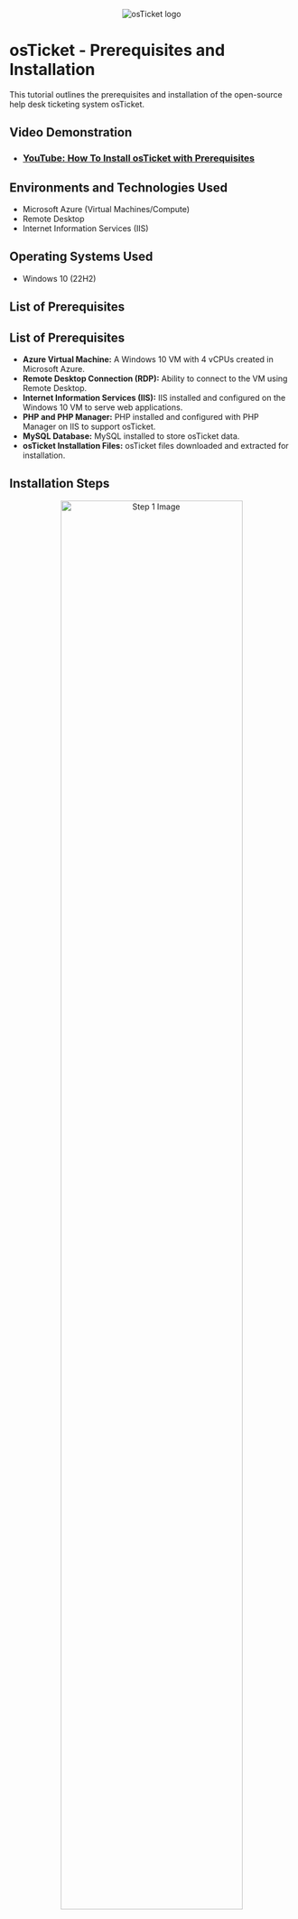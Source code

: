 <p align="center">
  <img src="https://i.imgur.com/Clzj7Xs.png" alt="osTicket logo">
</p>

<h1>osTicket - Prerequisites and Installation</h1>

<p>This tutorial outlines the prerequisites and installation of the open-source help desk ticketing system osTicket.</p>

<h2>Video Demonstration</h2>

- ### [YouTube: How To Install osTicket with Prerequisites](https://www.youtube.com)

<h2>Environments and Technologies Used</h2>

- Microsoft Azure (Virtual Machines/Compute)
- Remote Desktop
- Internet Information Services (IIS)

<h2>Operating Systems Used</h2>

- Windows 10 (22H2)

<h2>List of Prerequisites</h2>

<h2>List of Prerequisites</h2>

<ul>
  <li><strong>Azure Virtual Machine:</strong> A Windows 10 VM with 4 vCPUs created in Microsoft Azure.</li>
  <li><strong>Remote Desktop Connection (RDP):</strong> Ability to connect to the VM using Remote Desktop.</li>
  <li><strong>Internet Information Services (IIS):</strong> IIS installed and configured on the Windows 10 VM to serve web applications.</li>
  <li><strong>PHP and PHP Manager:</strong> PHP installed and configured with PHP Manager on IIS to support osTicket.</li>
  <li><strong>MySQL Database:</strong> MySQL installed to store osTicket data.</li>
  <li><strong>osTicket Installation Files:</strong> osTicket files downloaded and extracted for installation.</li>
  
</ul>


<h2>Installation Steps</h2>

<p align="center">
  <img src="https://github.com/user-attachments/assets/6c31d47e-1923-4e56-bc96-a61b28f5a84f" height="80%" width="80%" alt="Step 1 Image"/>
</p>
<p><strong>Create a Virtual Machine on Azure Step 1</strong>: Go to the Azure Portal and log in with your credentials. Once logged in, click on "Create a Resource" and select "Virtual Machine." Name your virtual machine osTicket-Lab and select the region closest to you for optimal performance. For the image, choose Windows 10 Pro, Version 22H2, and for the size, select Standard_D2s_v3 (2 vCPUs, 8 GiB memory). Under the Administrator Account section, create a username and password for the VM (e.g., labuser as the username and osTicketPassword1! as the password). Finally, click on "Review + Create," and once validation is complete, click "Create" to deploy your virtual machine. 

<p align="center">
  <img src="https://github.com/user-attachments/assets/380a7c16-0e1f-409e-b310-4c8d1f940571" height="80%" width="80%" alt="Step 2 Image 1"/>
</p>
<p align="center">
  <img src="https://github.com/user-attachments/assets/1767900f-e9c4-4a68-a4e8-85662d264444" height="80%" width="80%" alt="Step 2 Image 2"/>
</p>
<p align="center">
  <img src="https://github.com/user-attachments/assets/ba1f3f6e-93f3-4040-9869-9fa001d50b78" height="80%" width="80%" alt="Step 2 Image 3"/>
</p>
<p><strong>Connect to the VM Step 2</strong>: Now, you would have to wait for the VM to be deployed. Once that happens, go to the homepage and click on the VM (`osTicket-Lab`). It will display its public IP address, which we will need to connect to the VM through Remote Desktop. To connect to the VM, open the Remote Desktop app, click on "Add PC," and paste the public IP address into the "PC Name" field. Then, put `osTicket-Lab` as the friendly name and click "Add." Now, double-click the new PC and enter the username and password you created in Step 1. You should now be connected to the VM.


<p align="center">
  <img src="https://github.com/user-attachments/assets/b08600d3-ebd4-4f9b-9f9a-3d9b96b3e152" height="80%" width="80%" alt="Step 3 Image 1"/>
</p>
<p align="center">
  <img src="https://github.com/user-attachments/assets/a4bacaef-7d17-4e36-be19-14eae8ed71ff" height="80%" width="80%" alt="Step 3 Image 2"/>
</p>
<p align="center">
  <img src="https://github.com/user-attachments/assets/567195ac-1795-4d92-9e55-dcf8c9655ec6" height="80%" width="80%" alt="Step 3 Image 3"/>
</p>
<p align="center">
  <img src="https://github.com/user-attachments/assets/c04864ae-49fb-40b7-899b-2f6d307881e4" height="80%" width="80%" alt="Step 3 Image 4"/>
</p>
<p><strong>Enable IIS and CGI Step 3</strong>:   To enable IIS and CGI in Windows, go to the Control Panel, click on "Programs," and then on the left-hand side, click on "Turn Windows features on or off." Check the box next to <strong>Internet Information Services (IIS)</strong> to enable it. To enable CGI, click the dropdown arrow next to <strong>World Wide Web Services</strong>, expand <strong>Application Development Features</strong>, and check the box next to <strong>CGI</strong> to enable it.</p>



<img width="1440" alt="Screenshot 2024-10-01 at 2 49 31 AM" src="https://github.com/user-attachments/assets/53569c66-a2e2-4411-9df9-d45db24bb9f8">
<img width="1440" alt="Screenshot 2024-10-01 at 2 50 09 AM" src="https://github.com/user-attachments/assets/81c994c2-3988-43c7-9e85-a5af83aa43d9">
<img width="1440" alt="Screenshot 2024-10-01 at 2 50 47 AM" src="https://github.com/user-attachments/assets/4219006b-a312-4f94-9c75-631534bf758a">
<img width="1440" alt="Screenshot 2024-10-01 at 2 53 15 AM" src="https://github.com/user-attachments/assets/696bc314-5b8a-4abd-a585-603061cacfb7">
<img width="1440" alt="Screenshot 2024-10-01 at 2 54 19 AM" src="https://github.com/user-attachments/assets/a5c9f991-5e1b-40b1-ade3-3889f438122f">
<img width="1440" alt="Screenshot 2024-10-01 at 2 54 23 AM" src="https://github.com/user-attachments/assets/f73428ec-8e15-41db-9db5-73c29ea32f80">
<img width="1440" alt="Screenshot 2024-10-01 at 2 55 36 AM" src="https://github.com/user-attachments/assets/0fd3e42d-8a2a-4d6b-9305-b0d38622f5f9">


<p><strong>Installing PHP, Rewrite Module, and VC_redist Step 4</strong>: Within the VM, navigate to the `osTicket-Installation-Files` folder on your desktop. Install **PHP Manager for IIS (PHPManagerForIIS_V1.5.0.msi)** and the **Rewrite Module (rewrite_amd64_en-US.msi)** from the folder. Then, create a directory named `C:\PHP`. Next, unzip **PHP 7.3.8 (php-7.3.8-nts-Win32-VC15-x86.zip)** into the `C:\PHP` folder. After that, install the **VC_redist.x86.exe** (Microsoft Visual C++ Redistributable) to ensure that all the necessary runtime libraries are available.</p> 


<img width="1440" alt="Screenshot 2024-10-01 at 3 09 08 AM" src="https://github.com/user-attachments/assets/d096f314-b664-4f76-8ab2-975c74c45d9b">
<img width="1440" alt="Screenshot 2024-10-01 at 3 10 54 AM" src="https://github.com/user-attachments/assets/f89575e9-52be-4e42-a760-b8f35e1110d8">
<img width="1440" alt="Screenshot 2024-10-01 at 3 13 09 AM" src="https://github.com/user-attachments/assets/fd3b5900-70e4-47bc-a8ab-c52c8fac2847">



<p><strong>Installing MySQL Step 5</strong>: Description of Step 5. From the `osTicket-Installation-Files` folder, install **MySQL 5.5.62 (mysql-5.5.62-win32.msi)** using the Typical Setup. After the installation is complete, launch the Configuration Wizard. Select "Standard Configuration," and set the MySQL root username and password to whatever I just put `root` for both.</p>

<img width="1440" alt="Screenshot 2024-10-01 at 3 20 21 AM" src="https://github.com/user-attachments/assets/f7c0ede6-48d9-48f6-90fc-0ffdc22bc60b">
<img width="1440" alt="Screenshot 2024-10-01 at 3 21 52 AM" src="https://github.com/user-attachments/assets/1f960e8a-5f95-4316-ab93-229d8688230f">
<img width="1440" alt="Screenshot 2024-10-01 at 3 26 17 AM" src="https://github.com/user-attachments/assets/241151be-c2cd-41ad-8186-bc1bf753f44b">
<img width="1440" alt="Screenshot 2024-10-01 at 3 28 28 AM" src="https://github.com/user-attachments/assets/2a0bdd69-ca87-470a-9ce4-0e6b4fe97315">
<img width="1440" alt="Screenshot 2024-10-01 at 3 30 59 AM" src="https://github.com/user-attachments/assets/a0b1e745-b61f-4775-b6cb-701c943b5545">
<img width="1440" alt="Screenshot 2024-10-01 at 3 31 18 AM" src="https://github.com/user-attachments/assets/929a4022-5260-46b5-ade8-f3ec6798c850">
<img width="1440" alt="Screenshot 2024-10-01 at 3 32 53 AM" src="https://github.com/user-attachments/assets/e54c5244-9ce2-4fae-9e0d-839068e50608">
<img width="1440" alt="Screenshot 2024-10-01 at 3 34 47 AM" src="https://github.com/user-attachments/assets/9b1afa5d-e3aa-427f-8de5-2896cd4405b5">








<p><strong>Step 6</strong>: Open IIS as an administrator by searching for "IIS Manager" and selecting "Run as Administrator." Next, register PHP in IIS by navigating to "PHP Manager" and setting the path to "C:\PHP\php-cgi.exe". Once PHP is registered, reload IIS by stopping and starting the server through IIS Manager.</p>

<p>Afterward, install osTicket v1.15.8. Go to the "osTicket-Installation-Files" folder on your desktop, unzip "osTicket-v1.15.8.zip," and copy the "upload" folder into "C:\inetpub\wwwroot." Rename the "upload" folder to "osTicket." Once renamed, reload IIS again by stopping and starting the server.</p>

<p>Now, access osTicket by going to IIS Manager, navigating to "Sites" -> "Default Website" -> "osTicket", and clicking "Browse *:80" on the right-hand side. This should open osTicket in your browser. If certain PHP extensions are not enabled, return to IIS Manager, navigate to "Sites" -> "Default Website" -> "osTicket", double-click "PHP Manager", and then click "Enable or disable an extension". Enable the following extensions: "php_imap.dll", "php_intl.dll", and "php_opcache.dll". Refresh the osTicket site in your browser after enabling the extensions.</p>

<p>Next, rename the configuration file. Go to "C:\inetpub\wwwroot\osTicket\include", and rename "ost-sampleconfig.php" to "ost-config.php". Set permissions for the "ost-config.php" file by disabling inheritance. Right-click the file, select "Properties", go to the "Security" tab, click "Advanced", then select "Disable inheritance" and remove all inherited permissions. Add new permissions by assigning "Everyone" full control over the file.</p>


<p align="center">
  <img src="https://i.imgur.com/DmEXE8R.png" height="80%" width="80%" alt="Step 5 Image"/>
</p>
<p><strong>Step 7</strong>: Description of Step 7. Lorem ipsum dolor sit amet, consectetur adipiscing elit, sed do eiusmod tempor incididunt ut labore et dolore magna aliqua.</p>
